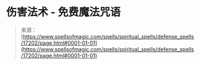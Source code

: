 <!--yml

category: 未分类

date: 2024-06-12 18:58:09

-->

# 伤害法术 - 免费魔法咒语

> 来源：[https://www.spellsofmagic.com/spells/spiritual_spells/defense_spells/17202/page.html#0001-01-01](https://www.spellsofmagic.com/spells/spiritual_spells/defense_spells/17202/page.html#0001-01-01)
